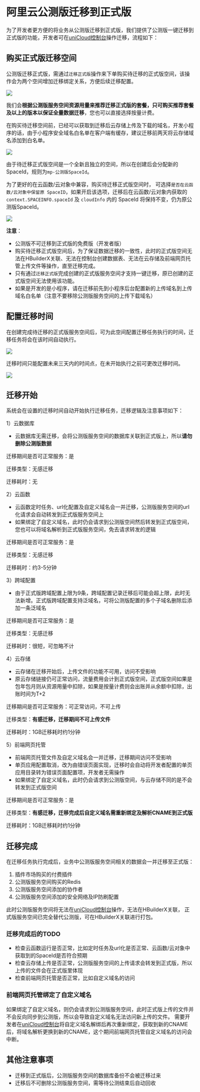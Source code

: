 # 阿里云公测版迁移到正式版

为了开发者更方便的将业务从公测版迁移到正式版，我们提供了公测版一键迁移到正式版的功能，开发者可在[uniCloud控制台](https://unicloud.dcloud.net.cn)操作迁移，流程如下：

## 购买正式版迁移空间
公测版迁移正式版，需通过`迁移正式版`操作来下单购买待迁移的正式版空间，该操作会为两个空间增加迁移绑定关系，方便后续迁移配置。

![](https://f184e7c3-1912-41b2-b81f-435d1b37c7b4.cdn.bspapp.com/VKCEYUGU-f184e7c3-1912-41b2-b81f-435d1b37c7b4/a0eea46e-f89f-40de-ac99-6f0eb09a55f3.png)

我们会**根据公测版服务空间资源用量来推荐迁移正式版的套餐，只可购买推荐套餐及以上的版本以保证全量数据迁移**，您也可以直接选择按量计费。

在购买待迁移空间前，已经可以获取到迁移后云存储上传及下载的域名，开发小程序的话，由于小程序安全域名白名单在客户端有缓存，建议迁移前两天将云存储域名添加到白名单。

![](https://f184e7c3-1912-41b2-b81f-435d1b37c7b4.cdn.bspapp.com/VKCEYUGU-f184e7c3-1912-41b2-b81f-435d1b37c7b4/8119eef2-b75a-456d-9d3f-31e639b7d4fc.png)

由于待迁移正式版空间是一个全新且独立的空间，所以在创建后会分配新的SpaceId，规则为`mp-公测版SpaceId`。

为了更好的在云函数/云对象中兼容，购买待迁移正式版空间时， 可选择`是否在云函数/云对象中保留原 SpaceID`，如果开启该选项，迁移后在云函数/云对象内获取的
`context.SPACEINFO.spaceId` 及 `cloudInfo` 内的 SpaceId 将保持不变，仍为原公测版SpaceId。

![](https://f184e7c3-1912-41b2-b81f-435d1b37c7b4.cdn.bspapp.com/VKCEYUGU-f184e7c3-1912-41b2-b81f-435d1b37c7b4/0ffb6a21-9cec-44da-886a-5464da2a3ec6.png)


**注意**：
- 公测版不可迁移到正式版的免费版（开发者版）
- 购买待迁移正式版空间后，为了保证数据迁移的一致性，此时的正式版空间无法在HBuilderX关联、无法在控制台创建数据表、无法在云存储及前端网页托管上传文件等操作，直至迁移完成。
- 只有通过`迁移正式版`完成创建的正式版服务空间才支持一键迁移，原已创建的正式版空间无法使用该功能。
- 如果是开发的是小程序，请在迁移前先到小程序后台配置新的上传域名到上传域名白名单（注意不要移除公测版服务空间的上传下载域名）

## 配置迁移时间
在创建完成待迁移的正式版服务空间后，可为此空间配置迁移任务执行的时间，迁移任务将会在该时间自动执行。

![](https://f184e7c3-1912-41b2-b81f-435d1b37c7b4.cdn.bspapp.com/VKCEYUGU-f184e7c3-1912-41b2-b81f-435d1b37c7b4/fda14625-819b-4daa-a60f-1e371ee6d480.png)

迁移时间只能配置未来三天内的时间点，在未开始执行之前可更改迁移时间。

![](https://f184e7c3-1912-41b2-b81f-435d1b37c7b4.cdn.bspapp.com/VKCEYUGU-f184e7c3-1912-41b2-b81f-435d1b37c7b4/61d75657-6600-4142-855a-656595bc21b6.png)

## 迁移开始
系统会在设置的迁移时间自动开始执行迁移任务，迁移逻辑及注意事项如下：

1）云数据库

- 云数据库无需迁移，会将公测版服务空间的数据库关联到正式版上，所以**请勿删除公测版数据**

迁移期间是否可正常服务：是

迁移类型：无感迁移

迁移耗时：无

2）云函数

- 云函数定时任务、url化配置及自定义域名会一并迁移，公测版服务空间的url化请求会自动转发到正式版服务空间上
- 如果绑定了自定义域名，此时仍会请求到公测版空间然后转发到正式版空间，您也可以将域名解析到正式版服务空间，免去请求转发的逻辑

迁移期间是否可正常服务：是

迁移类型：无感迁移

迁移耗时：约3-5分钟

3）跨域配置

- 由于正式版跨域配置上限为9条，跨域配置记录迁移后可能会超上限，此时无法新增。正式版跨域配置支持泛域名，可将公测版配置的多个子域名删除后添加一条泛域名

迁移期间是否可正常服务：是

迁移类型：无感迁移

迁移耗时：很短，可忽略不计

4）云存储

- 云存储在迁移开始后，上传文件的功能不可用，访问不受影响
- 原云存储链接仍可正常访问，流量费用会计到正式版空间，正式版空间如果是包年包月则从资源用量中扣除，如果是按量计费则会出账并从余额中扣除，出账时间为T+2

迁移期间是否可正常服务：可正常访问，不可上传

迁移类型：**有感迁移，迁移期间不可上传文件**

迁移耗时：1GB迁移耗时约1分钟

5）前端网页托管

- 前端网页托管文件及自定义域名会一并迁移，迁移期间访问不受影响
- 单页应用配置取消，改为由错误页面实现，迁移时会自动将开发者配置的单页应用目录转为错误页面配置项，开发者无需操作
- 如果绑定了自定义域名，此时仍会请求到公测版空间，与云存储不同的是不会转发到正式版空间

迁移期间是否可正常服务：是

迁移类型：**有感迁移，迁移完成后自定义域名需重新绑定及解析CNAME到正式版**

迁移耗时：1GB迁移耗时约1分钟


## 迁移完成

在迁移任务执行完成后，业务中公测版服务空间相关的数据会一并迁移至正式版：

1. 插件市场购买的付费插件
2. 公测版服务空间购买的Redis
3. 公测版服务空间添加的协作者
4. 公测版服务空间添加的安全网络及IP防刷配置

此时公测版服务空间将无法在[uniCloud控制台](https://unicloud.dcloud.net.cn)操作，无法在HBuilderX关联， 正式版服务空间已完全替代公测版，可在HBuilderX关联进行打包。

### 迁移完成后的TODO

- 检查云函数运行是否正常，比如定时任务及url化是否正常、云函数/云对象中获取到的SpaceId是否符合预期
- 检查云存储上传是否正常，公测版服务空间的上传请求会转发到正式版，所以上传的文件会在正式版里体现
- 检查前端网页托管是否正常，比如自定义域名的访问

### 前端网页托管绑定了自定义域名

如果绑定了自定义域名，则仍会请求到公测版服务空间，此时正式版上传的文件并不会反向同步到公测版，所以会导致自定义域名无法访问新上传的文件。
需要开发者在[uniCloud控制台](https://unicloud.dcloud.net.cn)将自定义域名解绑后再次重新绑定，获取到新的CNAME后，将域名解析更换到新的CNAME，这个期间前端网页托管自定义域名的访问会中断。


## 其他注意事项

- 迁移到正式版后，公测版服务空间的数据库备份不会被迁移过来
- 迁移后不可删除公测版服务空间，需等待公测结束后自动回收
